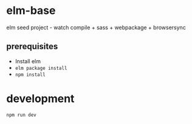 # elm-base
elm seed project - watch compile + sass + webpackage + browsersync

## prerequisites

- Install elm
- `elm package install`
- `npm install`

# development
`npm run dev`
